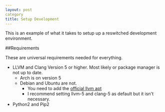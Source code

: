 ```yaml
---
layout: post
category
title: Setup Development
---
```

This is an example of what it takes to setup up a reswitched development environment.

##Requirements

These are universal requirements needed for everything.
- LLVM and Clang Version 5 or higher.
Most likely or package manager is not up to date.
    - Arch is on version 5
    - Debian and Ubuntu are not.
        - You need to add the [official llvm apt](https://apt.llvm.org/)
        - I recommend setting llvm-5 and clang-5 as default but it isn't necessary.
- Python2 and Pip2



